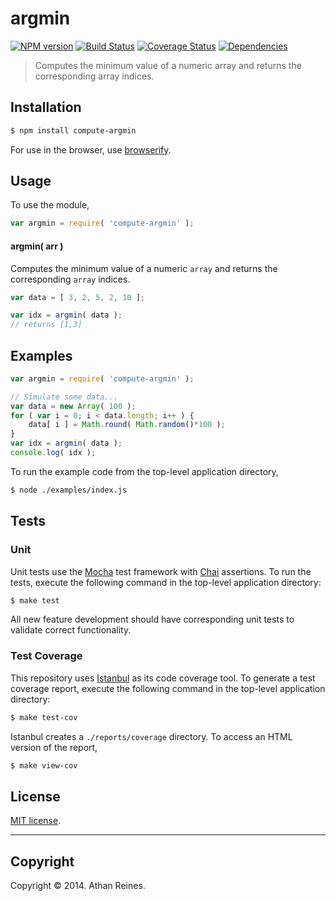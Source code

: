 argmin
===
[![NPM version][npm-image]][npm-url] [![Build Status][travis-image]][travis-url] [![Coverage Status][coveralls-image]][coveralls-url] [![Dependencies][dependencies-image]][dependencies-url]

> Computes the minimum value of a numeric array and returns the corresponding array indices.


## Installation

``` bash
$ npm install compute-argmin
```

For use in the browser, use [browserify](https://github.com/substack/node-browserify).


## Usage

To use the module,

``` javascript
var argmin = require( 'compute-argmin' );
```

#### argmin( arr )

Computes the minimum value of a numeric `array` and returns the corresponding `array` indices.

``` javascript
var data = [ 3, 2, 5, 2, 10 ];

var idx = argmin( data );
// returns [1,3]
```


## Examples

``` javascript
var argmin = require( 'compute-argmin' );

// Simulate some data...
var data = new Array( 100 );
for ( var i = 0; i < data.length; i++ ) {
	data[ i ] = Math.round( Math.random()*100 );
}
var idx = argmin( data );
console.log( idx );
```

To run the example code from the top-level application directory,

``` bash
$ node ./examples/index.js
```


## Tests

### Unit

Unit tests use the [Mocha](http://mochajs.org/) test framework with [Chai](http://chaijs.com) assertions. To run the tests, execute the following command in the top-level application directory:

``` bash
$ make test
```

All new feature development should have corresponding unit tests to validate correct functionality.


### Test Coverage

This repository uses [Istanbul](https://github.com/gotwarlost/istanbul) as its code coverage tool. To generate a test coverage report, execute the following command in the top-level application directory:

``` bash
$ make test-cov
```

Istanbul creates a `./reports/coverage` directory. To access an HTML version of the report,

``` bash
$ make view-cov
```


## License

[MIT license](http://opensource.org/licenses/MIT). 


---
## Copyright

Copyright &copy; 2014. Athan Reines.


[npm-image]: http://img.shields.io/npm/v/compute-argmin.svg
[npm-url]: https://npmjs.org/package/compute-argmin

[travis-image]: http://img.shields.io/travis/compute-io/argmin/master.svg
[travis-url]: https://travis-ci.org/compute-io/argmin

[coveralls-image]: https://img.shields.io/coveralls/compute-io/argmin/master.svg
[coveralls-url]: https://coveralls.io/r/compute-io/argmin?branch=master

[dependencies-image]: http://img.shields.io/david/compute-io/argmin.svg
[dependencies-url]: https://david-dm.org/compute-io/argmin

[dev-dependencies-image]: http://img.shields.io/david/dev/compute-io/argmin.svg
[dev-dependencies-url]: https://david-dm.org/dev/compute-io/argmin

[github-issues-image]: http://img.shields.io/github/issues/compute-io/argmin.svg
[github-issues-url]: https://github.com/compute-io/argmin/issues

